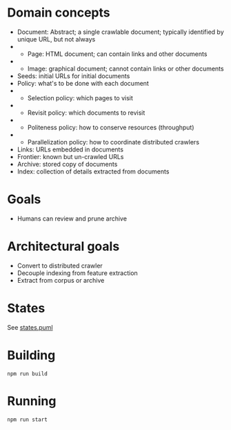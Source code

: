 # Domain concepts

* Document: Abstract; a single crawlable document; typically identified by unique URL, but not always
* * Page: HTML document; can contain links and other documents
* * Image: graphical document; cannot contain links or other documents
* Seeds: initial URLs for initial documents
* Policy: what's to be done with each document
* * Selection policy: which pages to visit
* * Revisit policy: which documents to revisit
* * Politeness policy: how to conserve resources (throughput)
* * Parallelization policy: how to coordinate distributed crawlers
* Links: URLs embedded in documents
* Frontier: known but un-crawled URLs
* Archive: stored copy of documents
* Index: collection of details extracted from documents

# Goals

* Humans can review and prune archive

# Architectural goals 

* Convert to distributed crawler
* Decouple indexing from feature extraction
* Extract from corpus or archive

# States

See [states.puml](./docs/states.puml)

# Building

`npm run build`

# Running

`npm run start`